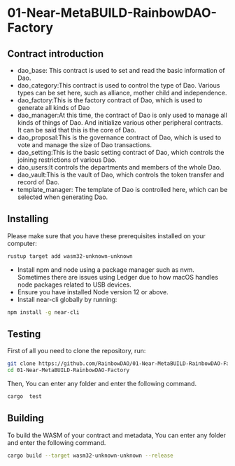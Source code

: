 # 01-Near-MetaBUILD-RainbowDAO-Factory
## Contract introduction
- dao_base: This contract is used to set and read the basic information of Dao.
- dao_category:This contract is used to control the type of Dao. Various types can be set here, such as alliance, mother child and independence.
- dao_factory:This is the factory contract of Dao, which is used to generate all kinds of Dao
- dao_manager:At this time, the contract of Dao is only used to manage all kinds of things of Dao. And initialize various other peripheral contracts. It can be said that this is the core of Dao.
- dao_proposal:This is the governance contract of Dao, which is used to vote and manage the size of Dao transactions.
- dao_setting:This is the basic setting contract of Dao, which controls the joining restrictions of various Dao.
- dao_users:It controls the departments and members of the whole Dao.
- dao_vault:This is the vault of Dao, which controls the token transfer and record of Dao.
- template_manager: The template of Dao is controlled here, which can be selected when generating Dao.



## Installing

Please make sure that you have these prerequisites installed on your computer:

```bash
rustup target add wasm32-unknown-unknown
```

- Install npm and node using a package manager such as nvm. Sometimes there are issues using Ledger due to how macOS handles node packages related to USB devices.
- Ensure you have installed Node version 12 or above.
- Install near-cli globally by running:

```bash
npm install -g near-cli
```

## Testing

First of all you need to clone the repository, run:

```bash
git clone https://github.com/RainbowDAO/01-Near-MetaBUILD-RainbowDAO-Factory.git
cd 01-Near-MetaBUILD-RainbowDAO-Factory
```

Then, You can enter any folder and enter the following command.

```bash
cargo  test
```

## Building

To build the WASM of your contract and metadata, You can enter any folder and enter the following command.
```bash
cargo build --target wasm32-unknown-unknown --release
```

